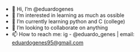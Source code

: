 - 👋 Hi, I’m @eduardogenes
- 👀 I’m interested in learning as much as ossible
- 🌱 I’m currently learning python and C (college)
- 💞️ I’m looking to collaborate on anything
- 📫 How to reach me: ig - @eduardo_genes | email: eduardogenes95@gmail.com


